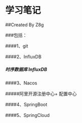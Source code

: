 # 学习笔记  
##Created By Z8g
  
###包括：  
  
####1、git  
  
  
####2、InfluxDB  
  
##### 时序数据库 InfluxDB  
  
  
  
####3、Nacos  
  
#####阿里开源注册中心+ 配置中心  
  
  
  
####4、SpringBoot  
  
  
  
####5、SpringCloud  